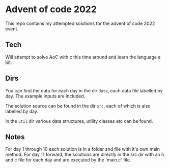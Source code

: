# Advent of code 2022
This repo contains my attempted solutions for the advent of code 2022 event.

## Tech
Will attempt to solve AoC with c this time around and learn the language a bit.

## Dirs
You can find the data for each day in the dir `data`, each data file labelled by day. The example inputs are included.

The solution source can be found in the dir `src`, each of which is also labelled by day.

In the `util` dir various data structures, utility classes etc can be found.

## Notes
For day 1 through 10 each solution is in a folder and file with it's own main method.
For day 11 forward, the solutions are directly in the src dir with an h and c file for each day and are executed by the 'main.c' file.
